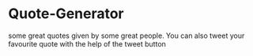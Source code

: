 # Quote-Generator
some great quotes given by some great people. You can also tweet your favourite quote with the help of the tweet button
